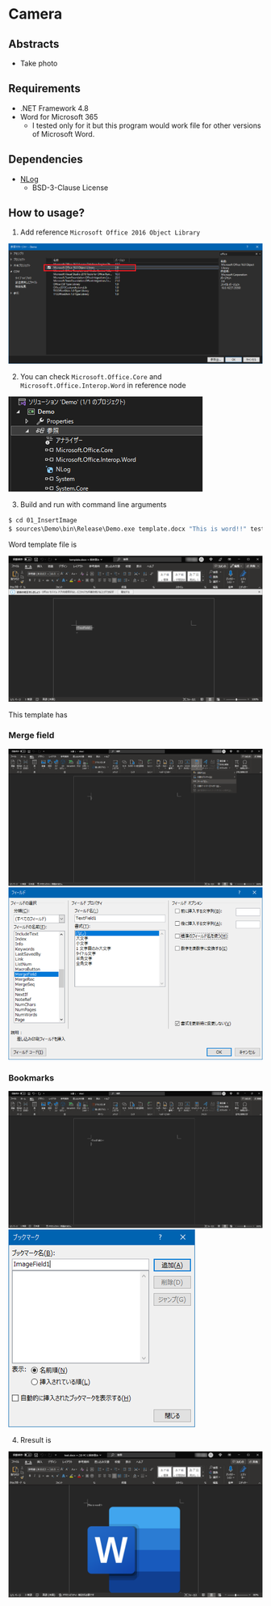 # Camera

## Abstracts

* Take photo

## Requirements

* .NET Framework 4.8
* Word for Microsoft 365
  * I tested only for it but this program would work file for other versions of Microsoft Word.

## Dependencies

* [NLog](https://github.com/NLog/NLog)
  * BSD-3-Clause License

## How to usage?

1. Add reference `Microsoft Office 2016 Object Library`

<img src="./images/vs1.png" />

2. You can check `Microsoft.Office.Core` and `Microsoft.Office.Interop.Word` in reference node

<img src="./images/vs2.png" />

3. Build and run with command line arguments

````cmd
$ cd 01_InsertImage
$ sources\Demo\bin\Release\Demo.exe template.docx "This is word!!" test.png test.docx
````

Word template file is 

<img src="./images/word-template.png" />

This template has 

### Merge field

<img src="./images/word1.png" />

<img src="./images/word2.png" />

### Bookmarks

<img src="./images/word3.png" />

<img src="./images/word4.png" />

4. Rresult is

<img src="./images/word-result.png" />

